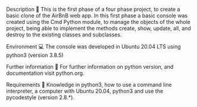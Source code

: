 Description 📄
This is the first phase of a four phase project, to create a basic clone of the AirBnB web app. In this first phase a basic console was created using the Cmd Python module, to manage the objects of the whole project, being able to implement the methods create, show, update, all, and destroy to the existing classes and subclasses.

Environment 💻
The console was developed in Ubuntu 20.04 LTS using python3 (version 3.8.5)

Further information 📑
For further information on python version, and documentation visit python.org.

Requirements 📝
Knowledge in python3, how to use a command line interpreter, a computer with Ubuntu 20.04, python3 and use the pycodestyle (version 2.8.*).
